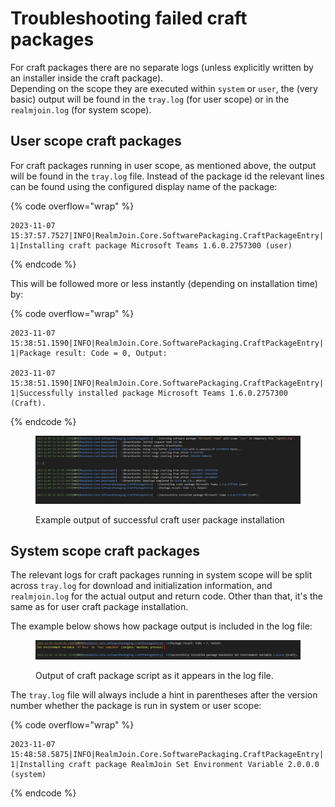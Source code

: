 # Troubleshooting failed craft packages

For craft packages there are no separate logs (unless explicitly written by an installer inside the craft package).\
Depending on the scope they are executed within `system` or `user`, the (very basic) output will be found in the `tray.log` (for user scope) or in the `realmjoin.log` (for system scope).

## User scope craft packages

For craft packages running in user scope, as mentioned above, the output will be found in the `tray.log` file. Instead of the package id the relevant lines can be found using the configured display name of the package:

{% code overflow="wrap" %}
```log
2023-11-07 15:37:57.7527|INFO|RealmJoin.Core.SoftwarePackaging.CraftPackageEntry|   1|Installing craft package Microsoft Teams 1.6.0.2757300 (user)
```
{% endcode %}

&#x20;This will be followed more or less instantly (depending on installation time) by:

{% code overflow="wrap" %}
```log
2023-11-07 15:38:51.1590|INFO|RealmJoin.Core.SoftwarePackaging.CraftPackageEntry|   1|Package result: Code = 0, Output:

2023-11-07 15:38:51.1590|INFO|RealmJoin.Core.SoftwarePackaging.CraftPackageEntry|   1|Successfully installed package Microsoft Teams 1.6.0.2757300 (Craft).
```
{% endcode %}

<figure><img src="../../../../.gitbook/assets/craft-user-install.png" alt=""><figcaption><p>Example output of successful craft user package installation</p></figcaption></figure>



## System scope craft packages

The relevant logs for craft packages running in system scope will be split across `tray.log` for download and initialization information, and `realmjoin.log` for the actual output and return code. Other than that, it's the same as for user craft package installation.

The example below shows how package output is included in the log file:

<figure><img src="../../../../.gitbook/assets/craft-system-install.png" alt=""><figcaption><p>Output of craft package script as it appears in the log file.</p></figcaption></figure>

The `tray.log` file will always include a hint in parentheses after the version number whether the package is run in system or user scope:

{% code overflow="wrap" %}
```log
2023-11-07 15:48:58.5875|INFO|RealmJoin.Core.SoftwarePackaging.CraftPackageEntry|   1|Installing craft package RealmJoin Set Environment Variable 2.0.0.0 (system)
```
{% endcode %}
